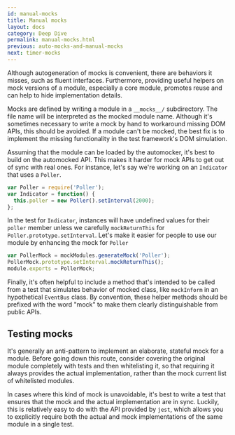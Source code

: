 ```yaml
---
id: manual-mocks
title: Manual mocks
layout: docs
category: Deep Dive
permalink: manual-mocks.html
previous: auto-mocks-and-manual-mocks
next: timer-mocks
---
```


Although autogeneration of mocks is convenient, there are behaviors it misses, such as fluent interfaces. Furthermore, providing useful helpers on mock versions of a module, especially a core module, promotes reuse and can help to hide implementation details.

Mocks are defined by writing a module in a `__mocks__/` subdirectory. The file name will be interpreted as the mocked module name. Although it's sometimes necessary to write a mock by hand to workaround missing DOM APIs, this should be avoided. If a module can't be mocked, the best fix is to implement the missing functionality in the test framework's DOM simulation.

Assuming that the module can be loaded by the automocker, it's best to build on the automocked API. This makes it harder for mock APIs to get out of sync with real ones. For instance, let's say we're working on an `Indicator` that uses a `Poller`.

```javascript
var Poller = require('Poller');
var Indicator = function() {
  this.poller = new Poller().setInterval(2000);
};
```

In the test for `Indicator`, instances will have undefined values for their `poller` member unless we carefully `mockReturnThis` for `Poller.prototype.setInterval`. Let's make it easier for people to use our module by enhancing the mock for `Poller`

```javascript
var PollerMock = mockModules.generateMock('Poller');
PollerMock.prototype.setInterval.mockReturnThis();
module.exports = PollerMock;
```

Finally, it's often helpful to include a method that's intended to be called from a test that simulates behavior of mocked class, like `mockInform` in an hypothetical `EventBus` class. By convention, these helper methods should be prefixed with the word "mock" to make them clearly distinguishable from public APIs.

Testing mocks
-------------

It's generally an anti-pattern to implement an elaborate, stateful mock for a module. Before going down this route, consider covering the original module completely with tests and then whitelisting it, so that requiring it always provides the actual implementation, rather than the mock current list of whitelisted modules.

In cases where this kind of mock is unavoidable, it's best to write a test that
ensures that the mock and the actual implementation are in sync. Luckily, this
is relatively easy to do with the API provided by `jest`, which allows you to explicitly require both the actual and mock implementations of the same module in a single test.
